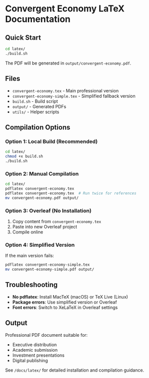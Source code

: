 # Convergent Economy LaTeX Documentation

## Quick Start
```bash
cd latex/
./build.sh
```

The PDF will be generated in `output/convergent-economy.pdf`.

## Files
- `convergent-economy.tex` - Main professional version
- `convergent-economy-simple.tex` - Simplified fallback version  
- `build.sh` - Build script
- `output/` - Generated PDFs
- `utils/` - Helper scripts

## Compilation Options

### Option 1: Local Build (Recommended)
```bash
cd latex/
chmod +x build.sh
./build.sh
```

### Option 2: Manual Compilation
```bash
cd latex/
pdflatex convergent-economy.tex
pdflatex convergent-economy.tex  # Run twice for references
mv convergent-economy.pdf output/
```

### Option 3: Overleaf (No Installation)
1. Copy content from `convergent-economy.tex` 
2. Paste into new Overleaf project
3. Compile online

### Option 4: Simplified Version
If the main version fails:
```bash
pdflatex convergent-economy-simple.tex
mv convergent-economy-simple.pdf output/
```

## Troubleshooting
- **No pdflatex**: Install MacTeX (macOS) or TeX Live (Linux)
- **Package errors**: Use simplified version or Overleaf
- **Font errors**: Switch to XeLaTeX in Overleaf settings

## Output
Professional PDF document suitable for:
- Executive distribution
- Academic submission  
- Investment presentations
- Digital publishing

See `/docs/latex/` for detailed installation and compilation guidance.
